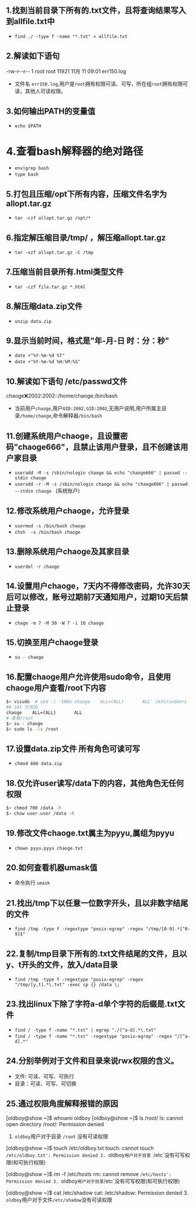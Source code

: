 ## 1.找到当前目录下所有的.txt文件，且将查询结果写入到allfile.txt中
- `find ./ -type f -name "*.txt" > allfile.txt`

## 2.解读如下语句
-rw-r--r--  1 root     root         11921 11月 11 09:01 err150.log

- 文件名 `err150.log`,用户是`root`拥有权限可读、可写，所在组`root`拥有权限可读，其他人可读权限。

## 3.如何输出PATH的变量值
- `echo $PATH` 


# 4.查看bash解释器的绝对路径
- `env|grep bash` 
- `type bash` 

## 5.打包且压缩/opt下所有内容，压缩文件名字为allopt.tar.gz
- `tar -czf allopt.tar.gz /opt/* `  

## 6.指定解压缩目录/tmp/ ，解压缩allopt.tar.gz
- `tar -xzf allopt.tar.gz -C /tmp`

## 7.压缩当前目录所有.html类型文件
- `tar -czf file.tar.gz *.html` 

## 8.解压缩data.zip文件
- `unzip data.zip` 

## 9.显示当前时间，格式是"年-月-日 时：分：秒"
- `date +"%Y-%m-%d %T"`
- `date +"%Y-%m-%d %H:%M:%S"` 

## 10.解读如下语句 /etc/passwd文件
chaoge:x:2002:2002::/home/chaoge:/bin/bash
- 当前用户`chaoge`,用户`UID:2002,GID:2002`,无用户说明,用户所属主目录`/home/chaoge`,命令解释器`/bin/bash`

## 11.创建系统用户chaoge，且设置密码"chaoge666"，且禁止该用户登录，且不创建该用户家目录
- `useradd -M -s /sbin/nologin chaoge && echo "chaoge666" | passwd --stdin chaoge `
- `useradd -r -M -s /sbin/nologin chaoge && echo "chaoge666" | passwd --stdin chaoge ` (系统账户) 

## 12.修改系统用户chaoge，允许登录
 - `usermod -s /bin/bash chaoge`
 - `chsh  -s /bin/bash chaoge`

## 13.删除系统用户chaoge及其家目录
 - `userdel -r chaoge`

## 14.设置用户chaoge，7天内不得修改密码，允许30天后可以修改，账号过期前7天通知用户，过期10天后禁止登录
- `chage -m 7 -M 30 -W 7 -i 10 chaoge` 


## 15.切换至用户chaoge登录
 - `su - chaoge`

## 16.配置chaoge用户允许使用sudo命令，且使用chaoge用户查看/root下内容
```bash
$> visudo  # sed -i '100a chaoge    ALL=(ALL)       ALL' /etc/sudoers
## 101 行添加
chaoge    ALL=(ALL)       ALL
# 查看/root 
$> su - chaoge
$> sudo ls -la /root 
```

## 17.设置data.zip文件 所有角色可读可写
- `chmod 666 data.zip`

## 18.仅允许user读写/data下的内容，其他角色无任何权限
```bash
$> chmod 700 /data -R 
$> chow user.user /data -R 
```

## 19.修改文件chaoge.txt属主为pyyu,属组为pyyu
- `chown pyyu.pyyu chaoge.txt` 

## 20.如何查看机器umask值
- 命令执行 `umask`

## 21.找出/tmp下以任意一位数字开头，且以非数字结尾的文件
- `find /tmp -type f -regextype "posix-egrep" -regex "/tmp/[0-9].*[^0-9]$"`

## 22.复制/tmp目录下所有的.txt文件结尾的文件，且以y、t开头的文件，放入/data目录
- `find /tmp -type f -regextype "posix-egrep" -regex "/tmp/[y,t].*\.txt" -exec cp {} /data \;`

## 23.找出linux下除了字符a-d单个字符的后缀是.txt文件
- `find / -type f -name "*.txt" | egrep "./[^a-d].*\.txt"` 
- `find / -type f -name "*.txt" -regextype "posix-egrep" -regex "/[^a-d].*"`

## 24.分别举例对于文件和目录来说rwx权限的含义。
- 文件: 可读、可写、可执行 
- 目录：可读、可写、可切换

## 25.通过权限角度解释报错的原因
[oldboy@show ~]$ whoami 
oldboy
[oldboy@show ~]$ ls /root/
ls: cannot open directory /root/: Permission denied
1. `oldboy`用户对于目录 `/root` 没有可读权限  


[oldboy@show ~]$ touch /etc/oldboy.txt
touch: cannot touch `/etc/oldboy.txt': Permission denied
2. `oldboy`用户对于目录 `/etc`没有可写权限(和可执行权限) 


[oldboy@show ~]$ rm -f /etc/hosts 
rm: cannot remove `/etc/hosts': Permission denied
3. `oldboy`用户对于目录`/etc`没有可写权限(和可执行权限) 

[oldboy@show ~]$ cat /etc/shadow
cat: /etc/shadow: Permission denied
3. `oldboy`用户对于文件`/etc/shadow`没有可读权限 